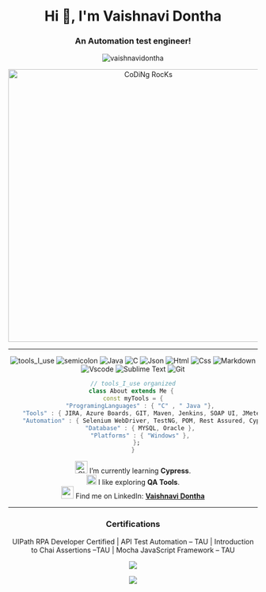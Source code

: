 <h1 align="center">Hi 👋, I'm Vaishnavi Dontha</h1>
<h3 align="center">An Automation test engineer!</h3>

<p align="center"> <img src="https://komarev.com/ghpvc/?username=vaishnavidontha&label=Profile%20views&color=0e75b6&style=flat" alt="vaishnavidontha" /> </p>
<!--
- 🌱 I’m currently learning **Cypress**

- 👯 I’m looking to collaborate on **Cypress**

- 👨‍💻 All of my projects are available at [https://vaishnavidontha.github.io/](https://vaishnavidontha.github.io/)

- 📝 I regularly write articles on [https://vaishnavidontha.hashnode.dev/](https://vaishnavidontha.hashnode.dev/)

- 💬 Ask me about **Testing Methodologies, Selenium, RPA**

- 📫 How to reach me **vaishnavidontha24@gmail.com**

- 📄 Know about my experiences [https://vaishnavidontha.github.io/](https://vaishnavidontha.github.io/)

- ⚡ Fun fact **I love to Doodle**

-->

<!--
<h3 align="left">Connect with me:</h3>
<p align="left">
<a href="https://twitter.com/vaishnavidontha" target="blank"><img align="center" src="https://raw.githubusercontent.com/rahuldkjain/github-profile-readme-generator/master/src/images/icons/Social/twitter.svg" alt="vaishnavidontha" height="30" width="40" /></a>
<a href="https://linkedin.com/in/vaishnavi dontha" target="blank"><img align="center" src="https://raw.githubusercontent.com/rahuldkjain/github-profile-readme-generator/master/src/images/icons/Social/linked-in-alt.svg" alt="vaishnavi dontha" height="30" width="40" /></a>
<a href="https://hashnode.com/@vaishnavidontha24" target="blank"><img align="center" src="https://raw.githubusercontent.com/rahuldkjain/github-profile-readme-generator/master/src/images/icons/Social/hashnode.svg" alt="@vaishnavidontha24" height="30" width="40" /></a>
</p>

## Skills : 
**Languages** : C, Java, JavaScript(Learning) <br>
**Tools** : JIRA, Azure Boards, GIT, Maven, Jenkins, SOAP UI, JMeter, Postman <br>
**Automation Testing** : Selenium WebDriver, TestNG, POM, Rest Assured, Cypress.io, Cucumber <br>
**Databases** : MYSQL, Oracle

## Certifications : 
UIPath RPA Developer Certified | API Test Automation – TAU | Introduction to Chai Assertions –TAU | Mocha JavaScript Framework – TAU

[![Top Langs](https://github-readme-stats.vercel.app/api/top-langs/?username=vaishnavidontha&layout=compact&count_private=true)](https://github.com/vaishnavidontha/github-readme-stats)

### :fire: My Stats : 
[![GitHub Streak](http://github-readme-streak-stats.herokuapp.com?user=VaishnaviDontha&theme=dark&background=000000)](https://git.io/streak-stats)
-->

<div align="center" width="50">

<img src="https://github.com/SP-XD/SP-XD/blob/main/images/dev-working_rounded.gif?raw=true" href="https://github.com/sp-xd" alt="CoDiNg RocKs"  width="550"/><br> 
  

<hr></hr>

![tools_I_use](https://img.shields.io/badge/-%F0%9F%9A%80%20Tools%20I%20use-orange)
![semicolon](https://img.shields.io/badge/-%3A-orange)
![Java](https://img.shields.io/badge/Java-ED8B00?style=flat&logo=java&logoColor=white)
![C](https://img.shields.io/badge/C-00599C?style=flat&logo=c&logoColor=white)
![Json](https://img.shields.io/badge/json-5E5C5C?style=flat&logo=json&logoColor=white)
![Html](https://img.shields.io/badge/HTML5-E34F26?style=flat&logo=html5&logoColor=white)
![Css](https://img.shields.io/badge/CSS3-1572B6?style=flat&logo=css3&logoColor=white)
![Markdown](https://img.shields.io/badge/Markdown-000000?style=flat&logo=markdown&logoColor=white)
![Vscode](https://img.shields.io/badge/Visual_Studio_Code-0078D4?style=flat&logo=visual%20studio%20code&logoColor=white)
![Sublime Text](https://img.shields.io/badge/sublime_text-%23575757.svg?&style=flat&logo=sublime-text&logoColor=important)
![Git](https://img.shields.io/badge/GIT-E44C30?style=flat&logo=git&logoColor=white)

```dart
// tools_I_use organized
class About extends Me { 
  const myTools = {  
    "ProgramingLanguages" : { "C" , " Java "},
    "Tools" : { JIRA, Azure Boards, GIT, Maven, Jenkins, SOAP UI, JMeter, Postman  },
    "Automation" : { Selenium WebDriver, TestNG, POM, Rest Assured, Cypress.io, Cucumber },
    "Database" : { MYSQL, Oracle },
    "Platforms" : { "Windows" },
  };
}
```
<img alt="GIF" src="https://github.com/SP-XD/SP-XD/blob/main/images/Developer.gif" width="25" /> I’m currently learning **Cypress**. <br>
<img src="https://github.com/SP-XD/SP-XD/blob/main/images/hyperkitty.gif?raw=true" width="20" /> I like exploring **QA Tools**. <br>
<img src="https://github.com/SP-XD/SP-XD/blob/main/images/letterbox.gif?raw=true" width="25" /> Find me on LinkedIn: **[Vaishnavi Dontha](https://linkedin.com/in/vaishnavidontha)**<br>

<hr></hr>

### Certifications
UIPath RPA Developer Certified | API Test Automation – TAU | Introduction to Chai Assertions –TAU | Mocha JavaScript Framework – TAU
<!--<div align="center" >
<a  href="https://github.com/VaishnaviDontha">

<img src="https://raw.githubusercontent.com/VaishnaviDontha/profile-summary-cards/master/profile-summary-card-output/nord_dark/3-stats.svg" width="32.5%">
<img src="https://raw.githubusercontent.com/VaishnaviDontha/profile-summary-cards/master/profile-summary-card-output/nord_dark/1-repos-per-language.svg" width="32.5%">
<img src="https://raw.githubusercontent.com/VaishnaviDontha/profile-summary-cards/master/profile-summary-card-output/nord_dark/2-most-commit-language.svg" width="32.5%">

</a>

<details>
  <summary>More stats</summary>
  
<img align="center" src="https://raw.githubusercontent.com/VaishnaviDontha/profile-summary-cards/master/profile-summary-card-output/nord_dark/0-profile-details.svg" >

</details> 

<hr></hr>

<img src="https://github.com/SP-XD/SP-XD/blob/main/images/dino_rounded.gif?raw=true" href="https://github.com/SP-XD" width="700"/><br>
<img src="https://github.com/SP-XD/SP-XD/blob/main/images/this_page_is.gif?raw=true"  width="300"/>

</div>-->


<img align="center" src="https://github-readme-stats.vercel.app/api?username=vaishnavidontha&show_icons=true&theme=dracula&&hide=stars,issues&count_private=true" /> <br>

<img align="center" src="https://github-readme-stats.vercel.app/api/top-langs/?username=vaishnavidontha&layout=compact"/>

</div>
